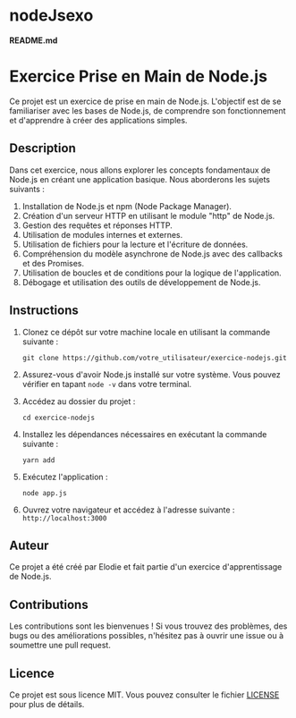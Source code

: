 # nodeJsexo
**README.md**

# Exercice Prise en Main de Node.js

Ce projet est un exercice de prise en main de Node.js. L'objectif est de se familiariser avec les bases de Node.js, de comprendre son fonctionnement et d'apprendre à créer des applications simples.

## Description

Dans cet exercice, nous allons explorer les concepts fondamentaux de Node.js en créant une application basique. Nous aborderons les sujets suivants :

1. Installation de Node.js et npm (Node Package Manager).
2. Création d'un serveur HTTP en utilisant le module "http" de Node.js.
3. Gestion des requêtes et réponses HTTP.
4. Utilisation de modules internes et externes.
5. Utilisation de fichiers pour la lecture et l'écriture de données.
6. Compréhension du modèle asynchrone de Node.js avec des callbacks et des Promises.
7. Utilisation de boucles et de conditions pour la logique de l'application.
8. Débogage et utilisation des outils de développement de Node.js.

## Instructions

1. Clonez ce dépôt sur votre machine locale en utilisant la commande suivante :
   ```
   git clone https://github.com/votre_utilisateur/exercice-nodejs.git
   ```

2. Assurez-vous d'avoir Node.js installé sur votre système. Vous pouvez vérifier en tapant `node -v` dans votre terminal.

3. Accédez au dossier du projet :
   ```
   cd exercice-nodejs
   ```

4. Installez les dépendances nécessaires en exécutant la commande suivante :
   ```
   yarn add
   ```

5. Exécutez l'application :
   ```
   node app.js
   ```

6. Ouvrez votre navigateur et accédez à l'adresse suivante : `http://localhost:3000`

## Auteur

Ce projet a été créé par Elodie et fait partie d'un exercice d'apprentissage de Node.js.

## Contributions

Les contributions sont les bienvenues ! Si vous trouvez des problèmes, des bugs ou des améliorations possibles, n'hésitez pas à ouvrir une issue ou à soumettre une pull request.

## Licence

Ce projet est sous licence MIT. Vous pouvez consulter le fichier [LICENSE](LICENSE) pour plus de détails.
